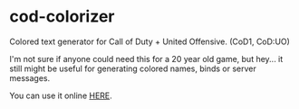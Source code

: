 # cod-colorizer
Colored text generator for Call of Duty + United Offensive. (CoD1, CoD:UO)

I'm not sure if anyone could need this for a 20 year old game, but hey... it still might be useful for generating colored names, binds or server messages.

You can use it online [HERE](https://spacegears.github.io/cod-colorizer).
